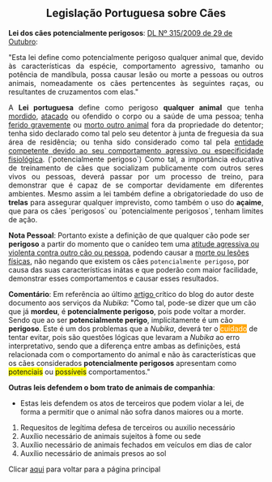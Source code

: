 
<h2 style="text-align:center">Legislação Portuguesa sobre Cães</h2>

<b>Lei dos cães potencialmente perigosos</b>: [DL Nº 315/2009 de 29 de Outubro](https://diariodarepublica.pt/dr/detalhe/decreto-lei/315-2009-483402): 

<p style="text-align:justify">
"Esta lei define como potencialmente perigoso qualquer animal que, devido às características da espécie, comportamento agressivo, tamanho ou potência de mandíbula, possa causar lesão ou morte a pessoas ou outros animais, nomeadamente os cães pertencentes às seguintes raças, ou resultantes de cruzamentos com elas."</p>

<p style="text-align:justify">
A <b>Lei portuguesa</b> define como perigoso <b>qualquer animal</b> que tenha <ins>mordido</ins>, <ins>atacado</ins> ou ofendido o corpo ou a saúde de uma pessoa; tenha <ins>ferido gravemente</ins> ou <ins>morto outro animal</ins> fora da propriedade do detentor; tenha sido declarado como tal pelo seu detentor à junta de freguesia da sua área de residência; ou tenha sido considerado como tal pela <ins>entidade competente devido ao seu comportamento agressivo ou especificidade fisiológica</ins>. (`potencialmente perigoso`) Como tal, a importância educativa de treinamento de cães que socializam publicamente com outros seres vivos ou pessoas, deverá passar por um processo de treino, para demonstrar que é capaz de se comportar devidamente em diferentes ambientes. Mesmo assim a lei também define a obrigatoriedade do uso de <b>trelas</b> para assegurar qualquer imprevisto, como também o uso do <b>açaime</b>, que para os cães `perigosos` ou `potencialmente perigosos`, tenham limites de ação. </p>

<p style="text-align:justify">

<b>Nota Pessoal</b>: Portanto existe a definição de que qualquer cão pode ser <b>perigoso</b> a partir do momento que o canídeo tem uma <ins>atitude agressiva ou violenta contra outro cão ou pessoa</ins>, podendo causar a <ins>morte ou lesões físicas</ins>, não negando que existem os cães ``potencialmente perigoso``, por causa das suas características inátas e que poderão com maior facilidade, demonstrar esses comportamentos e causar esses resultados. </p>
 
<p style="text-align:justify">

<b>Comentário</b>: Em referência ao último <a href="https://criticasempiedade.blogspot.com/2024/08/bica-no-bica-5-falta-de.html"> artigo </a> crítico do blog do autor deste documento aos serviços da <i>Nubika</i>: "Como tal, pode-se dizer que um cão que já <b>mordeu</b>, é <b>potencialmente perigoso</b>, pois pode voltar a morder. Sendo que ao ser <b>potencialmente perigo</b>, implicitamente é um cão <b>perigoso</b>. Este é um dos problemas que a <i>Nubika</i>, deverá ter o <span style="background-color:orange;color:white">cuidado</span> de tentar evitar, pois são questões lógicas que levaram a <i>Nubika</i> ao erro interpretativo, sendo que a diferença entre ambas as definições, está relacionada com o comportamento do animal e não às características que os cães considerados <b>potencialmente perigosos</b> apresentam como <span style="background-color:yellow">potenciais</span> ou <span style="background-color:yellow">possíveis</span> comportamentos." </p>

<b>Outras leis defendem o bom trato de animais de companhia</b>: 
- Estas leis defendem os atos de terceiros que podem violar a lei, de forma a permitir que o animal não sofra danos maiores ou a morte. 

1. Requesitos de legítima defesa de terceiros ou auxilio necessário
2. Auxílio necessário de animais sujeitos à fome ou sede
3. Auxílio necessário de animais fechados em veículos em dias de calor
4. Auxílio necessário de animais presos ao sol



Clicar [aqui](../README.md) para voltar para a página principal